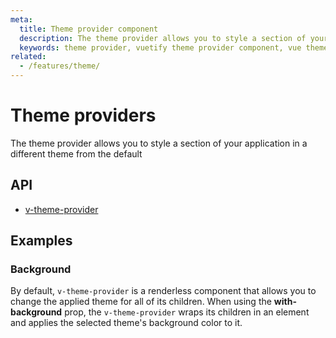 ```yaml
---
meta:
  title: Theme provider component
  description: The theme provider allows you to style a section of your application in a different theme from the default
  keywords: theme provider, vuetify theme provider component, vue theme provider component
related:
  - /features/theme/
---
```


# Theme providers

The theme provider allows you to style a section of your application in a different theme from the default

## API

- [v-theme-provider](/api/v-theme-provider)

## Examples

### Background

By default, `v-theme-provider` is a renderless component that allows you to change the applied theme for all of its children. When using the **with-background** prop, the `v-theme-provider` wraps its children in an element and applies the selected theme's background color to it.

<example file="v-theme-provider/prop-with-background" />
